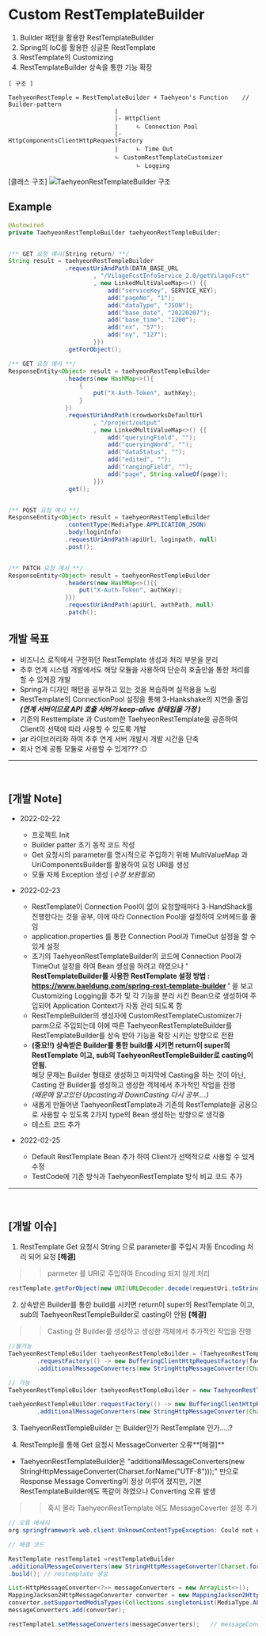 # Custom RestTemplateBuilder
1. Builder 패턴을 활용한 RestTemplateBuilder<br>
2. Spring의 IoC를 활용한 싱글톤 RestTemplate
3. RestTemplate의 Customizing
4. RestTemplateBuilder 상속을 통한 기능 확장

```
[ 구조 ] 

TaehyeonRestTemple = RestTemplateBuilder + Taehyeon's Function    // Builder-pattern
                              |
                              |- HttpClient
                              |     ㄴ Connection Pool
                              |- HttpComponentsClientHttpRequestFactory
                              |     ㄴ Time Out
                              ㄴ CustomRestTemplateCustomizer
                                    ㄴ Logging                                    
```
[클래스 구조]
![TaehyeonRestTemplateBuilder 구조](https://user-images.githubusercontent.com/39556223/155644415-44575e5b-da3a-4fea-8993-f9bceee8c278.png)


## Example
```java
@Autowired
private TaehyeonRestTempleBuilder taehyeonRestTempleBuilder;


/** GET 요청 예시(String return) **/
String result = taehyeonRestTempleBuilder
                .requestUriAndPath(DATA_BASE_URL
                        , "/VilageFcstInfoService_2.0/getVilageFcst"
                        , new LinkedMultiValueMap<>() {{
                            add("serviceKey", SERVICE_KEY);
                            add("pageNo", "1");
                            add("dataType", "JSON");
                            add("base_date", "20220207");
                            add("base_time", "1200");
                            add("nx", "57");
                            add("ny", "127");
                        }})
                .getForObject();

/** GET 요청 예시 **/
ResponseEntity<Object> result = taehyeonRestTempleBuilder
                .headers(new HashMap<>(){
                    {
                        put("X-Auth-Token", authKey);
                    }
                })
                .requestUriAndPath(crowdworksDefaultUrl
                        , "/project/output"
                        , new LinkedMultiValueMap<>() {{
                            add("queryingField", "");
                            add("queryingWord", "");
                            add("dataStatus", "");
                            add("edited", "");
                            add("rangingField", "");
                            add("page", String.valueOf(page));
                        }})
                .get();


/** POST 요청 예시 **/
ResponseEntity<Object> result = taehyeonRestTempleBuilder
                .contentType(MediaType.APPLICATION_JSON)
                .body(loginInfo)
                .requestUriAndPath(apiUrl, loginpath, null)
                .post();


/** PATCH 요청 예시 **/
ResponseEntity<Object> result = taehyeonRestTempleBuilder
                .headers(new HashMap<>(){{
                    put("X-Auth-Token", authKey);
                }})
                .requestUriAndPath(apiUrl, authPath, null)
                .patch();

```

## 개발 목표
- 비즈니스 로직에서 구현하던 RestTemplate 생성과 처리 부분을 분리
- 추후 연계 시스템 개발에서도 해당 모듈을 사용하여 단순히 호출만을 통한 처리를 할 수 있게끔 개발
- Spring과 디자인 패턴을 공부하고 있는 것을 복습하며 실적용을 노림
- RestTemplate의 ConnectionPool 설정을 통해 3-Hankshake의 지연을 줄임 
<br>***(연계 서버이므로 API 호출 서버가 keep-alive 상태임을 가정 )***
- 기존의 Resttemplate 과 Custom한 TaehyeonRestTemplate을 공존하여 Client의 선택에 따라 사용할 수 있도록 개발
- jar 라이브러리화 하여 추후 연계 서버 개발시 개발 시간을 단축
- 회사 연계 공통 모듈로 사용할 수 있게??? :D
------
<br> 

## [개발 Note]
* 2022-02-22 
    - 프로젝트 Init
    - Builder patter 초기 동작 코드 작성
    - Get 요청시의 parameter를 명시적으로 주입하기 위해 MultiValueMap 과 UriComponentsBuilder를 활용하여 요청 URI를 생성
    - 모듈 자체 Exception 생성 (*수정 보완필요*)

* 2022-02-23
    - RestTemplate이 Connection Pool이 없이 요청할때마다 3-HandShack를 진행한다는 것을 공부, 이에 따라 Connection Pool을 설정하여 오버헤드를 줄임
    - application.properties 를 통한 Connection Pool과 TimeOut 설정을 할 수 있게 설정
    - 초기의 TaehyeonRestTemplateBuilder의 코드에 Connection Pool과 TimeOut 설정을 하여 Bean 생성을 하려고 하였으나 
  **' RestTemplateBuilder를 사용한 RestTemplate 설정 방법 : https://www.baeldung.com/spring-rest-template-builder '**
  을 보고 Customizing Logging을 추가 및 각 기능을 분리 시킨 Bean으로 생성하여 주입되어 Application Context가 자동 관리 되도록 함
    - RestTempleBuilder의 생성자에 CustomRestTemplateCustomizer가 parm으로 주입되는데 이에 따른 TaehyeonRestTemplateBuilder를
  RestTemplateBuilder를 상속 받아 기능을 확장 시키는 방향으로 전환
    - **(중요!!) 상속받은 Builder를 통한 build를 시키면 return이 super의 RestTemplate 이고, sub의 TaehyeonRestTempleBuilder로 casting이 안됨.**<br>
  해당 문제는 Builder 형태로 생성하고 마지막에 Casting을 하는 것이 아닌, Casting 한 Builder를 생성하고 생성한 객체에서 추가적인 작업을 진행<br>
      *(때문에 알고있던 Upcasting과 DownCasting 다시 공부....)*
    - 새롭게 만들어낸 TaehyeonRestTemplate과 기존의 RestTemplate을 공용으로 사용할 수 있도록 2가지 type의 Bean 생성하는 방향으로 생각중
    - 테스트 코드 추가
  
* 2022-02-25
    - Default RestTemplate Bean 추가 하여 Client가 선택적으로 사용할 수 있게 수정
    - TestCode에 기존 방식과 TaehyeonRestTemplate 방식 비교 코드 추가


------
<br> 

## [개발 이슈]
1.  RestTemplate Get 요청시 String 으로 parameter를 주입시 자동 Encoding 처리 되어 요청 **[해결]** <br>

>> parmeter 를 URI로 주입하여 Encoding 되지 않게 처리

```java
restTemplate.getForObject(new URI(URLDecoder.decode(requestUri.toString(), "UTF-8")), String.class);
```

2. 상속받은 Builder를 통한 build를 시키면 return이 super의 RestTemplate 이고, sub의 TaehyeonRestTempleBuilder로 casting이 안됨 **[해결]** <br>
>> Casting 한 Builder를 생성하고 생성한 객체에서 추가적인 작업을 진행

```java
//불가능
TaehyeonRestTempleBuilder taehyeonRestTempleBuilder = (TaehyeonRestTempleBuilder)new TaehyeonRestTempleBuilder(customRestTemplateCustomizer())
        .requestFactory(() -> new BufferingClientHttpRequestFactory(factory))
        .additionalMessageConverters(new StringHttpMessageConverter(Charset.forName("UTF-8")));

// 가능
TaehyeonRestTempleBuilder taehyeonRestTempleBuilder = new TaehyeonRestTempleBuilder(customRestTemplateCustomizer());

taehyeonRestTempleBuilder.requestFactory(() -> new BufferingClientHttpRequestFactory(factory))
        .additionalMessageConverters(new StringHttpMessageConverter(Charset.forName("UTF-8")));
```
3. TaehyeonRestTempleBuilder 는 Builder인가 RestTemplate 인가.....?


4. RestTemple를 통해 Get 요청시 MessageConverter 오류**[해결]** <br>
* TaehyeonRestTemplateBuilder은 "additionalMessageConverters(new StringHttpMessageConverter(Charset.forName("UTF-8")));" 만으로
Response Message Converting이 정상 이루어 졌지만, 기본 RestTemplateBuilder에도 똑같이 하였으나 Converting 오류 발생
>> 혹시 몰라 TaehyeonRestTemplate 에도 MessageCoverter 설정 추가
````java
// 오류 메세지
org.springframework.web.client.UnknownContentTypeException: Could not extract response: no suitable HttpMessageConverter found for response type [class java.lang.Object] and content type [application/json;charset=UTF-8]

// 해결 코드

RestTemplate restTemplate1 =restTemplateBuilder
.additionalMessageConverters(new StringHttpMessageConverter(Charset.forName("UTF-8")))
.build(); // restemplate 생성

List<HttpMessageConverter<?>> messageConverters = new ArrayList<>();
MappingJackson2HttpMessageConverter converter = new MappingJackson2HttpMessageConverter();
converter.setSupportedMediaTypes(Collections.singletonList(MediaType.ALL));  //converter 설정
messageConverters.add(converter);  

restTemplate1.setMessageConverters(messageConverters);   // messageConverter 직접 추가
````
 





